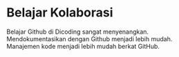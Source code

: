 # Belajar Kolaborasi
Belajar Github di Dicoding sangat menyenangkan.<br>
Mendokumentasikan dengan Github menjadi lebih mudah.<br>
Manajemen kode menjadi lebih mudah berkat GitHub.
